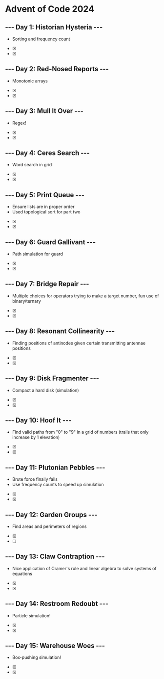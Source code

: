# Advent of Code 2024

## --- Day 1: Historian Hysteria ---

- Sorting and frequency count
- [x]
- [x]

## --- Day 2: Red-Nosed Reports ---

- Monotonic arrays
- [x]
- [x]

## --- Day 3: Mull It Over ---

- Regex!
- [x]
- [x]

## --- Day 4: Ceres Search ---

- Word search in grid
- [x]
- [x]

## --- Day 5: Print Queue ---

- Ensure lists are in proper order
- Used topological sort for part two
- [x]
- [x]

## --- Day 6: Guard Gallivant ---

- Path simulation for guard
- [x]
- [x]

## --- Day 7: Bridge Repair ---

- Multiple choices for operators trying to make a target number, fun use of binary/ternary
- [x]
- [x]

## --- Day 8: Resonant Collinearity ---

- Finding positions of antinodes given certain transmitting antennae positions
- [x]
- [x]

## --- Day 9: Disk Fragmenter ---

- Compact a hard disk (simulation)
- [x]
- [x]

## --- Day 10: Hoof It ---

- Find valid paths from "0" to "9" in a grid of numbers (trails that only increase by 1 elevation)
- [x]
- [x]

## --- Day 11: Plutonian Pebbles ---

- Brute force finally fails
- Use frequency counts to speed up simulation
- [x]
- [x]

## --- Day 12: Garden Groups ---

- Find areas and perimeters of regions
- [x]
- [ ]

## --- Day 13: Claw Contraption ---

- Nice application of Cramer's rule and linear algebra to solve systems of equations
- [x]
- [x]

## --- Day 14: Restroom Redoubt ---

- Particle simulation!
- [x]
- [x]

## --- Day 15: Warehouse Woes ---

- Box-pushing simulation!
- [x]
- [x]
